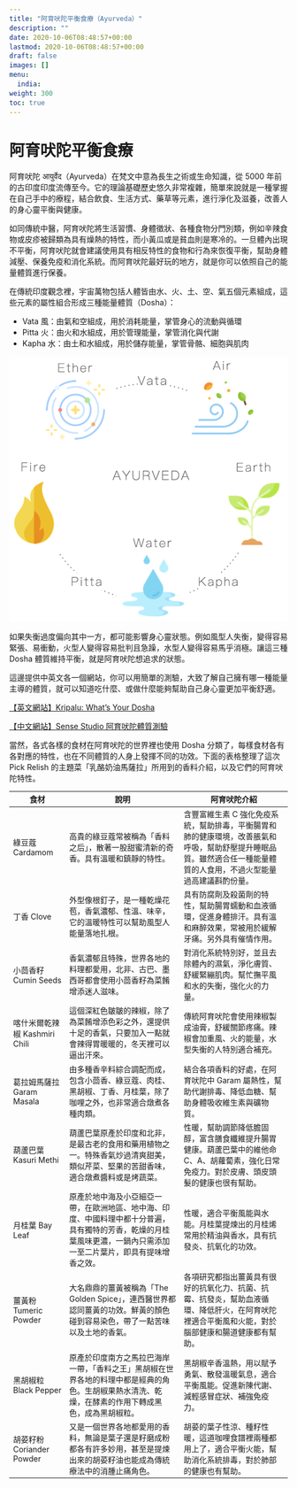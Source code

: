 ```yaml
---
title: "阿育吠陀平衡食療（Ayurveda）"
description: ""
date: 2020-10-06T08:48:57+00:00
lastmod: 2020-10-06T08:48:57+00:00
draft: false
images: []
menu:
  india:
weight: 300
toc: true
---
```


# 阿育吠陀平衡食療
阿育吠陀 आयुर्वेद（Ayurveda）在梵文中意為長生之術或生命知識，從 5000 年前的古印度印度流傳至今。它的理論基礎歷史悠久非常複雜，簡單來說就是一種掌握在自己手中的療程，結合飲食、生活方式、藥草等元素，進行淨化及滋養，改善人的身心靈平衡與健康。

如同傳統中醫，阿育吠陀將生活習慣、身體徵狀、各種食物分門別類，例如辛辣食物或皮疹被歸類為具有燥熱的特性，而小黃瓜或是貧血則是寒冷的。一旦體內出現不平衡，阿育吠陀就會建議使用具有相反特性的食物和行為來恢復平衡，幫助身體減壓、保養免疫和消化系統。而阿育吠陀最好玩的地方，就是你可以依照自己的能量體質進行保養。

在傳統印度觀念裡，宇宙萬物包括人體皆由水、火、土、空、氣五個元素組成，這些元素的屬性組合形成三種能量體質（Dosha）：

- Vata 風：由氣和空組成，用於消耗能量，掌管身心的流動與循環
- Pitta 火：由火和水組成，用於管理能量，掌管消化與代謝
- Kapha 水：由土和水組成，用於儲存能量，掌管骨骼、細胞與肌肉

![ayurveda](images/ayurveda.png)

如果失衡過度偏向其中一方，都可能影響身心靈狀態。例如風型人失衡，變得容易緊張、易衝動，火型人變得容易批判且急躁，水型人變得容易馬乎消極。讓這三種 Dosha 體質維持平衡，就是阿育吠陀想追求的狀態。

這邊提供中英文各一個網站，你可以用簡單的測驗，大致了解自己擁有哪一種能量主導的體質，就可以知道吃什麼、或做什麼能夠幫助自己身心靈更加平衡舒適。

[【英文網站】Kripalu: What’s Your Dosha](https://kripalu.org/content/whats-your-dosha)

[【中文網站】Sense Studio 阿育吠陀體質測驗](https://www.sensestudio.co/healthy-living/ayurveda-doshas-quiz)

當然，各式各樣的食材在阿育吠陀的世界裡也使用 Dosha 分類了，每樣食材各有各對應的特性，也在不同體質的人身上發揮不同的功效。下面的表格整理了這次 Pick Relish 的主題菜「乳酪奶油馬薩拉」所用到的香料介紹，以及它們的阿育吠陀特性。

| 食材                     | 說明                                                                                | 阿育吠陀介紹                                                                              |
| ---------------------- | --------------------------------------------------------------------------------- | ----------------------------------------------------------------------------------- |
| 綠豆蔻 Cardamom           | 高貴的綠豆蔻常被稱為「香料之后」，散著一股甜蜜清新的奇香。具有溫暖和鎮靜的特性。                                          | 含豐富維生素 C 強化免疫系統，幫助排毒，平衡腸胃和肺的健康環境，改善脹氣和呼吸，幫助舒壓提升睡眠品質。雖然適合任一種能量體質的人食用，不過火型能量過高建議斟酌份量。 |
| 丁香 Clove               | 外型像根釘子，是一種乾燥花苞，香氣濃郁、性溫、味辛，它的溫暖特性可以幫助風型人能量落地扎根。                                    | 具有防腐劑及殺菌劑的特性，幫助腸胃蠕動和血液循環，促進身體排汗。具有溫和麻醉效果，常被用於緩解牙痛。另外具有催情作用。                         |
| 小茴香籽 Cumin Seeds       | 香氣濃郁且特殊，世界各地的料理都愛用，北非、古巴、墨西哥都會使用小茴香籽為菜餚增添迷人滋味。                                    | 對消化系統特別好，並且去除體內的濕氣，淨化膚質、舒緩緊繃肌肉。幫忙撫平風和水的失衡，強化火的力量。                                   |
| 喀什米爾乾辣椒 Kashmiri Chili | 這個深紅色皺皺的辣椒，除了為菜餚增添色彩之外，還提供十足的香氣，只要加入一點就會辣得胃暖暖的，冬天裡可以逼出汗來。                         | 傳統阿育吠陀會使用辣椒製成油膏，舒緩關節疼痛。辣椒會加重風、火的能量，水型失衡的人特別適合補充。                                    |
| 葛拉姆馬薩拉 Garam Masala    | 由多種香辛料綜合調配而成，包含小茴香、綠豆蔻、肉桂、黑胡椒、丁香、月桂葉，除了咖哩之外，也非常適合燉煮各種肉類。                          | 結合各項香料的好處，在阿育吠陀中 Garam 屬熱性，幫助代謝排毒、降低血糖、幫助身體吸收維生素與礦物質。                               |
| 葫蘆巴葉 Kasuri Methi      | 葫蘆巴葉原產於印度和北非，是最古老的食用和藥用植物之一。特殊香氣炒過清爽甜美，類似芹菜、堅果的苦甜香味，適合燉煮醬料或是烤蔬菜。                  | 性暖，幫助調節降低膽固醇，富含膳食纖維提升腸胃健康。葫蘆巴葉中的維他命 C、A、胡蘿蔔素，強化日常免疫力。對於皮膚、頭皮頭髮的健康也很有幫助。             |
| 月桂葉 Bay Leaf           | 原產於地中海及小亞細亞一帶，在歐洲地區、地中海、印度、中國料理中都十分普遍，具有獨特的芳香，乾燥的月桂葉風味更濃，一鍋內只需添加一至二片葉片，即具有提味增香之效。 | 性暖，適合平衡風能與水能。月桂葉提煉出的月桂烯常用於精油與香水，具有抗發炎、抗氧化的功效。                                       |
| 薑黃粉 Tumeric Powder     | 大名鼎鼎的薑黃被稱為「The Golden Spice」，連西醫世界都認同薑黃的功效。鮮黃的顏色碰到容易染色，帶了一點苦味以及土地的香氣。             | 各項研究都指出薑黃具有很好的抗氧化力、抗菌、抗霉、抗發炎，幫助血液循環、降低肝火，在阿育吠陀裡適合平衡風和火能，對於腦部健康和腸道健康都有幫助。            |
| 黑胡椒粒 Black Pepper      | 原產於印度南方之馬拉巴海岸一帶，「香料之王」黑胡椒在世界各地的料理中都是經典的角色。生胡椒果熱水清洗、乾燥，在酵素的作用下轉成黑色，成為黑胡椒粒。         | 黑胡椒辛香溫熱，用以賦予勇氣、散發溫暖氣息，適合平衡風能。促進新陳代謝、減輕感冒症狀、補強免疫力。                                   |
| 胡荽籽粉 Coriander Powder  | 又是一個世界各地都愛用的香料，無論是葉子還是籽磨成粉都各有許多妙用，甚至是提煉出來的胡荽籽油也能成為傳統療法中的消腫止痛角色。                   | 胡荽的葉子性涼、種籽性暖，這道咖哩食譜裡兩種都用上了，適合平衡火能，幫助消化系統排毒，對於肺部的健康也有幫助。                             |


